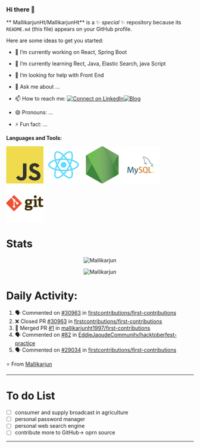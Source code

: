 ### Hi there 👋


** MallikarjunHt/MallikarjunHt** is a ✨ _special_ ✨ repository because its `README.md` (this file) appears on your GitHub profile.

Here are some ideas to get you started:

- 🔭 I’m currently working on React, Spring Boot
- 🌱 I’m currently learning Rect, Java, Elastic Search, java Script
- 🤔 I’m looking for help with Front End 
- 💬 Ask me about ...
- 📫 How to reach me: [![Connect on LinkedIn](https://img.shields.io/badge/--linkedin?label=LinkedIn&logo=LinkedIn&style=social)](https://www.linkedin.com/in/mallikarjunht)[![Blog](https://img.shields.io/badge/--blog?label=Blog&logo=Blogger&style=social)](https://csitexp.blogspot.com/)

- 😄 Pronouns: ...
- ⚡ Fun fact: ...

**Languages and Tools:**  

<code><img height="100" src="https://raw.githubusercontent.com/github/explore/80688e429a7d4ef2fca1e82350fe8e3517d3494d/topics/javascript/javascript.png"></code>
<code><img height="100" src="https://raw.githubusercontent.com/github/explore/80688e429a7d4ef2fca1e82350fe8e3517d3494d/topics/react/react.png"></code>
<code><img height="100" src="https://raw.githubusercontent.com/github/explore/80688e429a7d4ef2fca1e82350fe8e3517d3494d/topics/nodejs/nodejs.png"></code>
<code><img height="100" src="https://raw.githubusercontent.com/github/explore/80688e429a7d4ef2fca1e82350fe8e3517d3494d/topics/mysql/mysql.png"></code>
<code><img height="100" src="https://raw.githubusercontent.com/github/explore/80688e429a7d4ef2fca1e82350fe8e3517d3494d/topics/git/git.png"></code>  
# Stats
<p align="center"> <img src="https://github-readme-stats.vercel.app/api?username=MallikarjunHt&show_icons=true&theme=gotham" alt="Mallikarjun" /></p>  
<p align="center"> <img src="https://github-readme-stats.vercel.app/api/top-langs/?username=MallikarjunHt&theme=tokyonight" alt="Mallikarjun" /></p>  
  
# **Daily Activity:**  

<!--START_SECTION:activity-->
1. 🗣 Commented on [#30963](https://github.com//firstcontributions/first-contributions/issues/30963) in [firstcontributions/first-contributions](https://github.com//firstcontributions/first-contributions)
2. ❌ Closed PR [#30963](https://github.com//firstcontributions/first-contributions/pull/30963) in [firstcontributions/first-contributions](https://github.com//firstcontributions/first-contributions)
3. 🎉 Merged PR [#1](https://github.com//mallikarjunht1997/first-contributions/pull/1) in [mallikarjunht1997/first-contributions](https://github.com//mallikarjunht1997/first-contributions)
4. 🗣 Commented on [#82](https://github.com//EddieJaoudeCommunity/hacktoberfest-practice/issues/82) in [EddieJaoudeCommunity/hacktoberfest-practice](https://github.com//EddieJaoudeCommunity/hacktoberfest-practice)
5. 🗣 Commented on [#29034](https://github.com//firstcontributions/first-contributions/issues/29034) in [firstcontributions/first-contributions](https://github.com//firstcontributions/first-contributions)
<!--END_SECTION:activity-->

⭐️ From [Mallikarjun](https://github.com/MallikarjunHt) 
  
***
# To do List
- [ ] consumer and supply broadcast in agriculture  
- [ ] personal password manager  
- [ ] personal web search engine  
- [ ] contribute more to GitHub-> oprn source  

***

